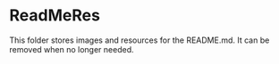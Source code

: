 # ReadMeRes
This folder stores images and resources for the README.md. It can be removed when no longer needed.
